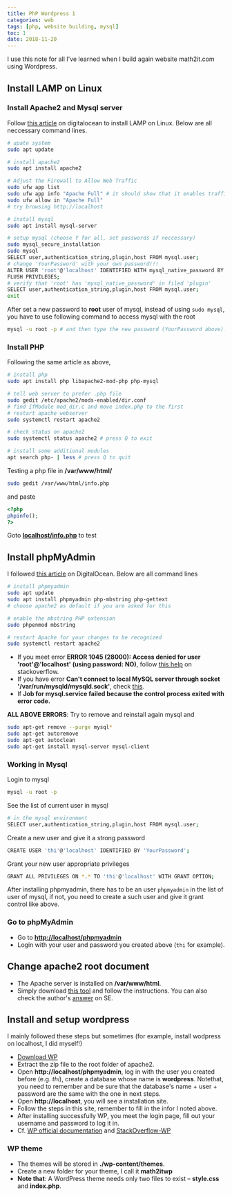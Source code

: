 ```yaml
---
title: PhP Wordpress 1
categories: web
tags: [php, website building, mysql]
toc: 1
date: 2018-11-20
---
```


I use this note for all I've learned when I build again website math2it.com using Wordpress.

## Install LAMP on Linux

### Install Apache2 and Mysql server

Follow [this article](https://www.digitalocean.com/community/tutorials/how-to-install-linux-apache-mysql-php-lamp-stack-ubuntu-18-04) on digitalocean to install LAMP on Linux. Below are all neccessary command lines.

~~~ bash
# upate system
sudo apt update

# install apache2
sudo apt install apache2

# Adjust the Firewall to Allow Web Traffic
sudo ufw app list
sudo ufw app info "Apache Full" # it should show that it enables traffic to ports 80 and 443
sudo ufw allow in "Apache Full"
# try browsing http://localhost

# install mysql
sudo apt install mysql-server

# setup mysql (choose Y for all, set passwords if neccessary)
sudo mysql_secure_installation
sudo mysql
SELECT user,authentication_string,plugin,host FROM mysql.user;
# change 'YourPassword' with your own password!!!
ALTER USER 'root'@'localhost' IDENTIFIED WITH mysql_native_password BY 'YourPassword';
FLUSH PRIVILEGES;
# verify that 'root' has 'mysql_native_password' in filed 'plugin'
SELECT user,authentication_string,plugin,host FROM mysql.user;
exit
~~~

After set a new password to **root** user of mysql, instead of using `sudo mysql`, you have to use following command to access mysql with the root

~~~ bash
mysql -u root -p # and then type the new password (YourPassword above)!
~~~

### Install PHP

Following the same article as above,

~~~ bash
# install php
sudo apt install php libapache2-mod-php php-mysql

# tell web server to prefer .php file
sudo gedit /etc/apache2/mods-enabled/dir.conf
# find IfModule mod_dir.c and move index.php to the first
# restart apache webserver
sudo systemctl restart apache2

# check status on apache2
sudo systemctl status apache2 # press Q to exit

# install some additional modules
apt search php- | less # press Q to quit
~~~

Testing a php file in **/var/www/html/**

~~~ bash
sudo gedit /var/www/html/info.php
~~~

and paste 

~~~ php
<?php
phpinfo();
?>
~~~

Goto **[localhost/info.php](http://localhost/phpmyadmin)** to test

## Install phpMyAdmin

I followed [this article](https://www.digitalocean.com/community/tutorials/how-to-install-and-secure-phpmyadmin-on-ubuntu-18-04) on DigitalOcean. Below are all command lines

~~~ bash
# install phpmyadmin
sudo apt update
sudo apt install phpmyadmin php-mbstring php-gettext
# choose apache2 as default if you are asked for this

# enable the mbstring PHP extension
sudo phpenmod mbstring

# restart Apache for your changes to be recognized
sudo systemctl restart apache2
~~~

- If you meet error **ERROR 1045 (28000): Access denied for user 'root'@'localhost' (using password: NO)**, follow [this help](https://stackoverflow.com/a/48748685/1323473) on stackoverflow.
- If you have error **Can't connect to local MySQL server through socket '/var/run/mysqld/mysqld.sock'**, check [this](https://stackoverflow.com/questions/11990708/error-cant-connect-to-local-mysql-server-through-socket-var-run-mysqld-mysq).
- If **Job for mysql.service failed because the control process exited with error code.**

**ALL ABOVE ERRORS**: Try to remove and reinstall again mysql and 

~~~ bash
sudo apt-get remove --purge mysql*
sudo apt-get autoremove
sudo apt-get autoclean
sudo apt-get install mysql-server mysql-client
~~~

### Working in Mysql

Login to mysql

~~~ bash
mysql -u root -p
~~~

See the list of current user in mysql

~~~ bash
# in the mysql environment
SELECT user,authentication_string,plugin,host FROM mysql.user;
~~~

Create a new user and give it a strong password

~~~ bash
CREATE USER 'thi'@'localhost' IDENTIFIED BY 'YourPassword';
~~~

Grant your new user appropriate privileges

~~~ bash
GRANT ALL PRIVILEGES ON *.* TO 'thi'@'localhost' WITH GRANT OPTION;
~~~

After installing phpmyadmin, there has to be an user `phpmyadmin` in the list of user of mysql, if not, you need to create a such user and give it grant control like above.

### Go to phpMyAdmin

- Go to **[http://localhost/phpmyadmin](http://localhost/phpmyadmin)**
- Login with your user and password you created above (`thi` for example).

## Change apache2 root document

- The Apache server is installed on **/var/www/html**.
- Simply download [this tool](https://github.com/hsb4995/Apachange) and follow the instructions. You can also check the author's [answer](https://askubuntu.com/a/738527/248456) on SE.

## Install and setup wordpress

I mainly followed these steps but sometimes (for example, install wodpress on localhost, I did myself!)

- [Download WP](https://wordpress.org/download/)
- Extract the zip file to the root folder of apache2.
- Open **http://localhost/phpmyadmin**, log in with the user you created before (e.g. _thi_), create a database whose name is **wordpress**. Notethat, you need to remember and be sure that the database's name + user + password are the same with the one in next steps.
- Open **http://localhost**, you will see a installation site.
- Follow the steps in this site, remember to fill in the infor I noted above.
- After installing successfully WP, you meet the login page, fill out your username and password to log it in.
- Cf. [WP official documentation](https://codex.wordpress.org/) and [StackOverflow-WP](https://stackoverflow.com/questions/tagged/wordpress)

### WP theme

- The themes will be stored in **./wp-content/themes**.
- Create a new folder for your theme, I call it **math2itwp**
- **Note that**: A WordPress theme needs only two files to exist – **style.css** and **index.php**.